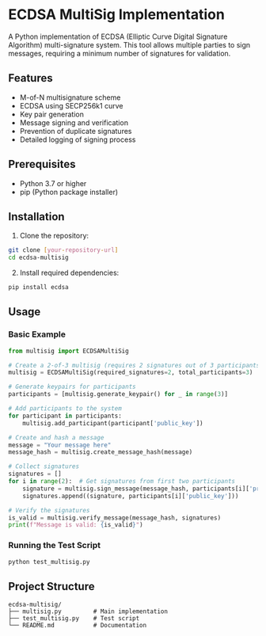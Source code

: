 # ECDSA MultiSig Implementation

A Python implementation of ECDSA (Elliptic Curve Digital Signature Algorithm) multi-signature system. This tool allows multiple parties to sign messages, requiring a minimum number of signatures for validation.

## Features
- M-of-N multisignature scheme
- ECDSA using SECP256k1 curve
- Key pair generation
- Message signing and verification
- Prevention of duplicate signatures
- Detailed logging of signing process

## Prerequisites
- Python 3.7 or higher
- pip (Python package installer)

## Installation

1. Clone the repository:
```bash
git clone [your-repository-url]
cd ecdsa-multisig
```

2. Install required dependencies:
```bash
pip install ecdsa
```

## Usage

### Basic Example
```python
from multisig import ECDSAMultiSig

# Create a 2-of-3 multisig (requires 2 signatures out of 3 participants)
multisig = ECDSAMultiSig(required_signatures=2, total_participants=3)

# Generate keypairs for participants
participants = [multisig.generate_keypair() for _ in range(3)]

# Add participants to the system
for participant in participants:
    multisig.add_participant(participant['public_key'])

# Create and hash a message
message = "Your message here"
message_hash = multisig.create_message_hash(message)

# Collect signatures
signatures = []
for i in range(2):  # Get signatures from first two participants
    signature = multisig.sign_message(message_hash, participants[i]['private_key'])
    signatures.append((signature, participants[i]['public_key']))

# Verify the signatures
is_valid = multisig.verify_message(message_hash, signatures)
print(f"Message is valid: {is_valid}")
```

### Running the Test Script
```bash
python test_multisig.py
```

## Project Structure
```
ecdsa-multisig/
├── multisig.py         # Main implementation
├── test_multisig.py    # Test script
└── README.md           # Documentation
```
